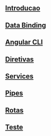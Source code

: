 
## [Introducao](_00-introducao/_00-index.md)
## [Data Binding](_01-data-binding/_00-index.md)
## [Angular CLI](_02-angular-cli/_00-index.md)
## [Diretivas](_03-diretivas/_00-index.md)
## [Services](_04-services/_00-index.md)
## [Pipes](_05-pipes/_00-index.md)
## [Rotas](06-rotas/00-index.md)
## <a href="_06-rotas/_00-index.md">Teste</a>
